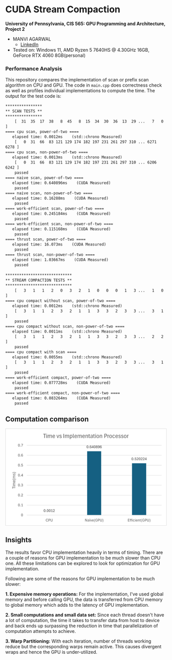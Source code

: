 CUDA Stream Compaction
======================

**University of Pennsylvania, CIS 565: GPU Programming and Architecture, Project 2**

* MANVI AGARWAL
  * [LinkedIn](https://www.linkedin.com/in/manviagarwal27/)
* Tested on: Windows 11, AMD Ryzen 5 7640HS @ 4.30GHz 16GB, GeForce RTX 4060 8GB(personal)

### Performance Analysis

This repository compares the implementation of scan or prefix scan algorithm on CPU and GPU. The code in `main.cpp` does correctness check as well as profiles individual implementations to compute the time. The output for the test code is:

```
****************
** SCAN TESTS **
****************
    [  31  35  17  38   8  45   8  15  34  30  36  13  29 ...   7   0 ]
==== cpu scan, power-of-two ====
   elapsed time: 0.0012ms    (std::chrono Measured)
    [   0  31  66  83 121 129 174 182 197 231 261 297 310 ... 6271 6278 ]
==== cpu scan, non-power-of-two ====
   elapsed time: 0.0013ms    (std::chrono Measured)
    [   0  31  66  83 121 129 174 182 197 231 261 297 310 ... 6206 6242 ]
    passed
==== naive scan, power-of-two ====
   elapsed time: 0.640896ms    (CUDA Measured)
    passed
==== naive scan, non-power-of-two ====
   elapsed time: 0.16288ms    (CUDA Measured)
    passed
==== work-efficient scan, power-of-two ====
   elapsed time: 0.245184ms    (CUDA Measured)
    passed
==== work-efficient scan, non-power-of-two ====
   elapsed time: 0.115168ms    (CUDA Measured)
    passed
==== thrust scan, power-of-two ====
   elapsed time: 16.073ms    (CUDA Measured)
    passed
==== thrust scan, non-power-of-two ====
   elapsed time: 1.03667ms    (CUDA Measured)
    passed

*****************************
** STREAM COMPACTION TESTS **
*****************************
    [   3   1   1   2   0   3   2   1   0   0   0   1   3 ...   1   0 ]
==== cpu compact without scan, power-of-two ====
   elapsed time: 0.0012ms    (std::chrono Measured)
    [   3   1   1   2   3   2   1   1   3   3   2   3   3 ...   3   1 ]
    passed
==== cpu compact without scan, non-power-of-two ====
   elapsed time: 0.0011ms    (std::chrono Measured)
    [   3   1   1   2   3   2   1   1   3   3   2   3   3 ...   2   2 ]
    passed
==== cpu compact with scan ====
   elapsed time: 0.0055ms    (std::chrono Measured)
    [   3   1   1   2   3   2   1   1   3   3   2   3   3 ...   3   1 ]
    passed
==== work-efficient compact, power-of-two ====
   elapsed time: 0.077728ms    (CUDA Measured)
    passed
==== work-efficient compact, non-power-of-two ====
   elapsed time: 0.083264ms    (CUDA Measured)
    passed
```

## Computation comparison

![](img/ComparisonChart.png)

## Insights

The results favor CPU implementation heavily in terms of timing. There are a couple of reasons for GPU implementation to be much slower than CPU one. All these limitations can be explored to look for optimization for GPU implementation.

Following are some of the reasons for GPU implementation to be much slower:

**1. Expensive memory operations:**
 For the implementation, I've used global memory and before calling GPU, the data is transferred from CPU memory to global memory which adds to the latency of GPU implementation.

 **2. Small computations and small data set:**
 Since each thread doesn't have a lot of computation, the time it takes to transfer data from host to device and back ends up surpassing the reduction in time that parallelization of computation attempts to achieve.

**3. Warp Partitioning:** 
With each iteration, number of threads working reduce but the corresponding warps remain active. This causes divergent wraps and hence the GPU is under-utilized. 


